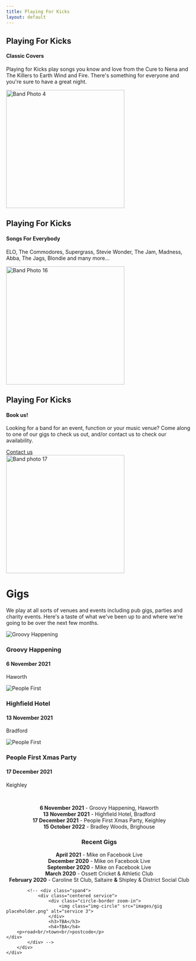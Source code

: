 ```yaml
---
title: Playing For Kicks
layout: default
---
```

	
						
<!-- Start home section -->
<div id="home">
	<!-- Start cSlider -->
	<div id="da-slider" class="da-slider">
		<div class="triangle"></div>
		<!-- mask elemet use for masking background image -->
		<div class="mask"></div>
		<!-- All slides centred in container element -->
		<div class="container">
			<!-- Start first slide -->
			<div class="da-slide">
				<h2 class="fittext2">Playing For Kicks</h2>
				<h4>Classic Covers</h4>
				<p>Playing for Kicks play songs you know and love from the Cure to Nena and The Killers to Earth Wind and Fire. There's something for everyone and you're sure to have a great night.</p>
				<!-- <a href="#" class="da-link button">Read more</a> -->
				<div class="da-img">
					<img src="{{ site.baseurl }}/assets/images/Band pic4.jpg" alt="Band Photo 4" width="320">
				</div>
			</div>
			<!-- End first slide -->
			<!-- Start second slide -->
			<div class="da-slide">
			<h2>Playing For Kicks</h2>
				<h4>Songs For Everybody</h4>
				<p>ELO, The Commodores, Supergrass, Stevie Wonder, The Jam, Madness, Abba, The Jags, Blondie and many more...</p>
				<!-- <a href="#" class="da-link button">Read more</a> -->
				<div class="da-img">
					<img src="{{ site.baseurl }}/assets/images/Band pic16.jpg" width="320" alt="Band Photo 16">
				</div>
			</div>
			<!-- End second slide -->
			<!-- Start third slide -->
			<div class="da-slide">
				<h2>Playing For Kicks</h2>
				<h4>Book us!</h4>
				<p>Looking for a band for an event, function or your music venue? Come along to one of our
gigs to check us out, and/or contact us to check our availability.</p>
				<a href="#contact" class="da-link button">Contact us</a>
				<div class="da-img">
					<img src="{{ site.baseurl }}/assets/images/Band pic17.jpg" width="320" alt="Band photo 17">
				</div>
			</div>
			<!-- End third slide -->
			<!-- Start cSlide navigation arrows -->
			<div class="da-arrows">
				<span class="da-arrows-prev"></span>
				<span class="da-arrows-next"></span>
			</div>
			<!-- End cSlide navigation arrows -->
		</div>
	</div>
</div>
<!-- End home section -->

   

<!--  section start -->
<div class="section primary-section" id="gigs">
	<div class="container">
		<!-- Start title section -->
		<div class="title">
			<h1>Gigs</h1>
			<!-- Section's title goes here -->
			<p>We play at all sorts of venues and events including pub gigs, parties and charity events.  Here's a taste of what we've been up to and where we're going to be over the next few months.</p>
			<!--Simple description for section goes here. -->
		</div>
		<div class="row-fluid">
			<div class="span4">
				<div class="centered service">
					<div class="circle-border zoom-in">
						<img class="img-circle" src="{{ site.baseurl }}/assets/images/Band pic8.jpg" alt="Groovy Happening" />
					</div>
					<h3>Groovy Happening</h3>
					<h4>6 November 2021</h4>
					<p>Haworth</p>
				</div>
			</div>
			<div class="span4">
				<div class="centered service">
					<div class="circle-border zoom-in">
						<img class="img-circle" src="{{ site.baseurl }}/assets/images/venues/Highfield.jpg" alt="People First" />
					</div>
					<h3>Highfield Hotel</h3>
					<h4>13 November 2021</h4>
					<p>Bradford</p>
				</div> 
			</div>
			<div class="span4">
				<div class="centered service">
					<div class="circle-border zoom-in">
						<img class="img-circle" src="{{ site.baseurl }}/assets/images/venues/PeopleFirst.jpg" alt="People First" />
					</div>
					<h3>People First Xmas Party</h3>
					<h4>17 December 2021</h4>
					<p>Keighley</p>
				</div>
			</div>
			<p>&nbsp;</p>
			<div style="text-align: center;" markdown="1">

**6 November 2021** - Groovy Happening, Haworth  
**13 November 2021** - Highfield Hotel, Bradford  
**17 December 2021** - People First Xmas Party, Keighley  
**15 October 2022** - Bradley Woods, Brighouse  


### Recent Gigs
**April 2021** - Mike on Facebook Live  
**December 2020** - Mike on Facebook Live  
**September 2020** - Mike on Facebook Live  
**March 2020** - Ossett Cricket & Athletic Club  
**February 2020** - Caroline St Club, Saltaire **&amp;** Shipley & District Social Club  

</div>
			

			<!-- <div class="span4">
				<div class="centered service">
					<div class="circle-border zoom-in">
						<img class="img-circle" src="images/gig placeholder.png" alt="service 3">
					</div>
					<h3>TBA</h3>
					<h4>TBA</h4>
		<p>road<br/>town<br/>postcode</p>
	</div>
			</div> -->
		</div>
	</div>
</div>
<!-- Service section end -->

